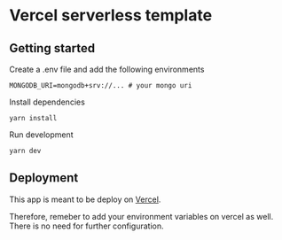 # Vercel serverless template

## Getting started

Create a .env file and add the following environments

```
MONGODB_URI=mongodb+srv://... # your mongo uri
```

Install dependencies

```
yarn install
```

Run development

```
yarn dev
```

## Deployment

This app is meant to be deploy on [Vercel](https://vercel.com/).

Therefore, remeber to add your environment variables on vercel as well. There is no need for further configuration.
